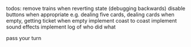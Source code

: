 todos:
remove trains when reverting state (debugging backwards)
disable buttons when appropriate e.g. dealing five cards, dealing cards when empty, getting ticket when empty
implement coast to coast
implement sound effects
implement log of who did what


pass your turn

